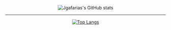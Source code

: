 <div align="center">
  
![Jgafarias's GitHub stats](https://github-readme-stats.vercel.app/api?username=jgafarias&show_icons=true&theme=city_lights&hide=prs,issues&count_private=true)

---

[![Top Langs](https://github-readme-stats.vercel.app/api/top-langs/?username=jgafarias&layout=compact&theme=city_lights)](https://github.com/jgafarias/github-readme-stats)


</div>
